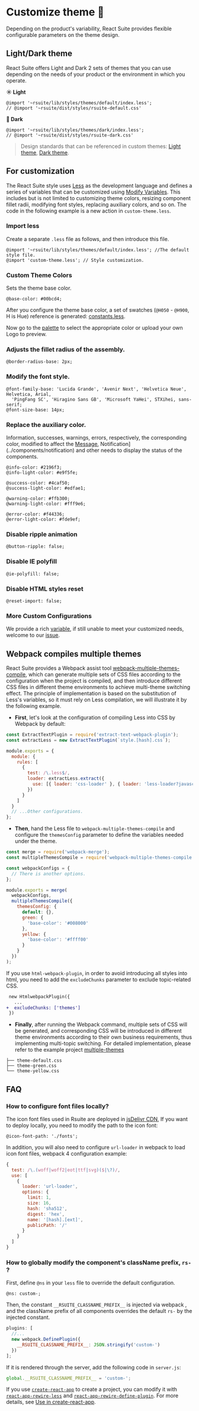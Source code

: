 # Customize theme 🎨

Depending on the product's variability, React Suite provides flexible configurable parameters on the theme design.

## Light/Dark theme

React Suite offers Light and Dark 2 sets of themes that you can use depending on the needs of your product or the environment in which you operate.

**☀️ Light**

```less
@import '~rsuite/lib/styles/themes/default/index.less';
// @import '~rsuite/dist/styles/rsuite-default.css'
```

**🌙 Dark**

```less
@import '~rsuite/lib/styles/themes/dark/index.less';
// @import '~rsuite/dist/styles/rsuite-dark.css'
```

> Design standards that can be referenced in custom themes: [Light theme](/design/default/), [Dark theme](/design/dark/).

## For customization

The React Suite style uses [Less][less] as the development language and defines a series of variables that can be customized using [Modify Variables][modify variables]. This includes but is not limited to customizing theme colors, resizing component fillet radii, modifying font styles, replacing auxiliary colors, and so on. The code in the following example is a new action in `custom-theme.less`.

### Import less

Create a separate `.less` file as follows, and then introduce this file.

```less
@import '~rsuite/lib/styles/themes/default/index.less'; //The default style file.
@import 'custom-theme.less'; // Style customization.
```

### Custom Theme Colors

Sets the theme base color.

```less
@base-color: #00bcd4;
```

After you configure the theme base color, a set of swatches (`@H050` - `@H900`, H is Hue) reference is generated: [constants.less](rsuite-theme-pallete).

Now go to the [palette](/tools/palette) to select the appropriate color or upload your own Logo to preview.

### Adjusts the fillet radius of the assembly.

```less
@border-radius-base: 2px;
```

### Modify the font style.

```less
@font-family-base: 'Lucida Grande', 'Avenir Next', 'Helvetica Neue', Helvetica, Arial,
  'PingFang SC', 'Hiragino Sans GB', 'Microsoft YaHei', STXihei, sans-serif;
@font-size-base: 14px;
```

### Replace the auxiliary color.

Information, successes, warnings, errors, respectively, the corresponding color, modified to affect the [Message](../components/message), Notification](../components/notification) and other needs to display the status of the components.

```less
@info-color: #2196f3;
@info-light-color: #e9f5fe;

@success-color: #4caf50;
@success-light-color: #edfae1;

@warning-color: #ffb300;
@warning-light-color: #fff9e6;

@error-color: #f44336;
@error-light-color: #fde9ef;
```

### Disable ripple animation

```less
@button-ripple: false;
```

### Disable IE polyfill

```less
@ie-polyfill: false;
```

### Disable HTML styles reset

```less
@reset-import: false;
```

### More Custom Configurations

We provide a rich [variable][variables.less], if still unable to meet your customized needs, welcome to our [issue][issue].

## Webpack compiles multiple themes

React Suite provides a Webpack assist tool [webpack-multiple-themes-compile][webpack-multiple-themes-compile], which can generate multiple sets of CSS files according to the configuration when the project is compiled, and then introduce different CSS files in different theme environments to achieve multi-theme switching effect. The principle of implementation is based on the substitution of Less's variables, so it must rely on Less compilation, we will illustrate it by the following example.

- **First**, let's look at the configuration of compiling Less into CSS by Webpack by default:

```js
const ExtractTextPlugin = require('extract-text-webpack-plugin');
const extractLess = new ExtractTextPlugin(`style.[hash].css`);

module.exports = {
  module: {
    rules: [
      {
        test: /\.less$/,
        loader: extractLess.extract({
          use: [{ loader: 'css-loader' }, { loader: 'less-loader?javascriptEnabled=true' }]
        })
      }
    ]
  }
  // ...Other configurations.
};
```

- **Then**, hand the Less file to `webpack-multiple-themes-compile` and configure the `themesConfig` parameter to define the variables needed under the theme.

```js
const merge = require('webpack-merge');
const multipleThemesCompile = require('webpack-multiple-themes-compile');

const webpackConfigs = {
  // There is another options.
};

module.exports = merge(
  webpackConfigs,
  multipleThemesCompile({
    themesConfig: {
      default: {},
      green: {
        'base-color': '#008000'
      },
      yellow: {
        'base-color': '#ffff00'
      }
    }
  })
);
```

If you use `html-webpack-plugin`, in order to avoid introducing all styles into html, you need to add the `excludeChunks` parameter to exclude topic-related CSS.

```diff
 new HtmlwebpackPlugin({
   ...
+  excludeChunks: ['themes']
 })
```

- **Finally**, after running the Webpack command, multiple sets of CSS will be generated, and corresponding CSS will be introduced in different theme environments according to their own business requirements, thus implementing multi-topic switching. For detailed implementation, please refer to the example project [multiple-themes][multiple-themes]

```
├── theme-default.css
├── theme-green.css
└── theme-yellow.css
```

## FAQ

<a id="note"></a>

### How to configure font files locally?

The icon font files used in Rsuite are deployed in [jsDelivr CDN](http://cdn.jsdelivr.net/npm/rsuite-icon-font@3.0.0/fonts/),
If you want to deploy locally, you need to modify the path to the icon font:

```less
@icon-font-path: './fonts';
```

In addition, you will also need to configure `url-loader` in webpack to load icon font files, webpack 4 configuration example:

```js
{
  test: /\.(woff|woff2|eot|ttf|svg)($|\?)/,
  use: [
    {
      loader: 'url-loader',
      options: {
        limit: 1,
        size: 16,
        hash: 'sha512',
        digest: 'hex',
        name: '[hash].[ext]',
        publicPath: '/'
      }
    }
  ]
}
```

### How to globally modify the component's className prefix, `rs-` ?

First, define `@ns` in your `less` file to override the default configuration.

```less
@ns: custom-;
```

Then, the constant `__RSUITE_CLASSNAME_PREFIX__` is injected via webpack , and the className prefix of all components overrides the default `rs-` by the injected constant.

```js
plugins: [
  //...
  new webpack.DefinePlugin({
    __RSUITE_CLASSNAME_PREFIX__: JSON.stringify('custom-')
  })
];
```

If it is rendered through the server, add the following code in `server.js`:

```js
global.__RSUITE_CLASSNAME_PREFIX__ = 'custom-';
```

If you use [`create-react-app`][cra] to create a project, you can modify it with [`react-app-rewire-less`][rarl] and [`react-app-rewire-define-plugin`][rardp]. For more details, see [Use in create-react-app][use-with-create-app].

[cra]: https://github.com/facebook/create-react-app
[rarl]: https://www.npmjs.com/package/react-app-rewire-less
[rardp]: https://www.npmjs.com/package/react-app-rewire-define-plugin
[less]: http://lesscss.org/
[modify variables]: http://lesscss.org/usage/#using-less-in-the-browser-modify-variables
[rsuite-theme-pallete]: https://github.com/rsuite/rsuite/blob/master/src/styles/constants.less#L32
[issue]: https://github.com/rsuite/rsuite/issues/new?template=bug_report.md
[variables.less]: https://github.com/rsuite/rsuite/blob/master/src/styles/variables.less
[use-with-create-app]: /en/guide/use-with-create-react-app#Customize%20Theme
[webpack-multiple-themes-compile]: https://github.com/rsuite/webpack-multiple-themes-compile
[multiple-themes]: https://github.com/rsuite/rsuite/tree/master/examples/custom-multiple-themes
